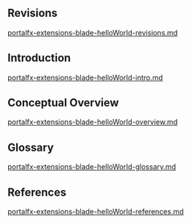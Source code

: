 
<a name="portalfxExtensionsBladeHelloWorld"></a>

<!-- link to this document is [portalfx-extensions-blade-helloWorld.md]()
-->
<!-- TODO:  Is it preferred to have revisions at the top of the document or the bottom of the document? -->
## Revisions

[portalfx-extensions-blade-helloWorld-revisions.md](portalfx-extensions-blade-helloWorld-revisions.md)

## Introduction

 [portalfx-extensions-blade-helloWorld-intro.md](portalfx-extensions-blade-helloWorld-intro.md)

## Conceptual Overview

 [portalfx-extensions-blade-helloWorld-overview.md](portalfx-extensions-blade-helloWorld-overview.md)

## Glossary

 [portalfx-extensions-blade-helloWorld-glossary.md](portalfx-extensions-blade-helloWorld-glossary.md)

## References

 [portalfx-extensions-blade-helloWorld-references.md](portalfx-extensions-blade-helloWorld-references.md)
